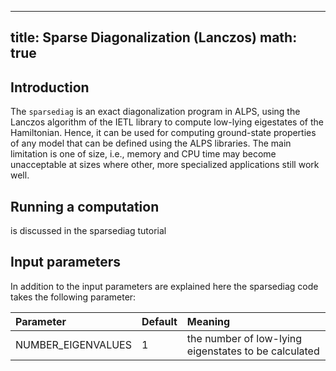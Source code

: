 
---
title: Sparse Diagonalization (Lanczos) 
math: true
---

## Introduction

The `sparsediag` is an exact diagonalization program in ALPS, using the Lanczos algorithm of the IETL library to compute low-lying eigestates of the Hamiltonian. Hence, it can be used for computing ground-state properties of any model that can be defined using the ALPS libraries. The main limitation is one of size, i.e., memory and CPU time may become unacceptable at sizes where other, more specialized applications still work well.

## Running a computation

is discussed in the sparsediag tutorial

## Input parameters

In addition to the input parameters are explained here the sparsediag code takes the following parameter:

| **Parameter** | **Default** | **Meaning** |
| :------------ | :---------- | :---------- |
| NUMBER_EIGENVALUES | 1 | the number of low-lying eigenstates to be calculated |



